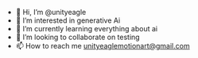 - 👋 Hi, I’m @unityeagle
- 👀 I’m interested in generative Ai
- 🌱 I’m currently learning everything about ai
- 💞️ I’m looking to collaborate on testing
- 📫 How to reach me unityeaglemotionart@gmail.com

<!---
unityeagle/unityeagle is a ✨ Ai enthusiast✨ repository because its `README.md` (this file) appears on your GitHub profile.
You can click the Preview link to take a look at your changes.
--->
